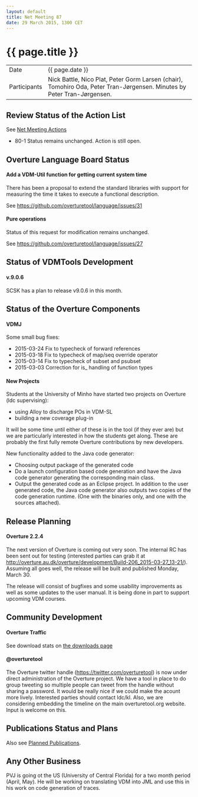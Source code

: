 ```yaml
---
layout: default
title: Net Meeting 87
date: 29 March 2015, 1300 CET
---
```


<script src="https://code.jquery.com/jquery-1.11.1.min.js">
</script>
<script src="/javascripts/edit.js"></script>
<script>setEditButonNm();</script>

# {{ page.title }}

|||
|---|---|
| Date | {{ page.date }} |
| Participants | Nick Battle, Nico Plat,  Peter Gorm Larsen (chair),  Tomohiro Oda, Peter Tran-Jørgensen. Minutes by Peter Tran-Jørgensen. |

## Review Status of the Action List

See [Net Meeting Actions](actions.html)

* 80-1 Status remains unchanged. Action is still open.

## Overture Language Board Status

#### Add a VDM-Util function for getting current system time

There has been a proposal to extend the standard libraries with support for measuring the time it takes to execute a functional description.

See https://github.com/overturetool/language/issues/31

#### Pure operations

Status of this request for modification remains unchanged.

See https://github.com/overturetool/language/issues/27 

## Status of VDMTools Development

#### v.9.0.6

SCSK has a plan to release v9.0.6 in this month.


##  Status of the Overture Components

#### VDMJ

Some small bug fixes:

* 2015-03-24 Fix to typecheck of forward references
* 2015-03-18 Fix to typecheck of map/seq override operator
* 2015-03-14 Fix to typecheck of subset and psubset
* 2015-03-03 Correction for is_ handling of function types

#### New Projects
Students at the University of Minho have started two projects on Overture (ldc supervising): 

* using Alloy to discharge POs in VDM-SL
* building a new coverage plug-in

It will be some time until either of these is in the tool (if they ever are) but we are particularly interested in how the students get along. These are probably the first fully remote Overture contributions by new developers.


New functionality added to the Java code generator:

* Choosing output package of the generated code
* Do a launch configuration based code generation and have the Java code generator generating the corresponding main class.
* Output the generated code as an Eclipse project. In addition to the user generated code, the Java code generator also outputs two copies of the code generation runtime. (One with the binaries only, and one with the sources attached).

##  Release Planning

#### Overture 2.2.4

The next version of Overture is coming out very soon. The internal RC has been sent out for testing (interested parties can grab it at http://overture.au.dk/overture/development/Build-206_2015-03-27_13-21/). Assuming all goes well, the release will be built and published Monday, March 30.

The release will consist of bugfixes and some usability improvements as well as some updates to the user manual. It is being done in part to support upcoming VDM courses.


##  Community Development

#### Overture Traffic

See download stats on [the downloads page](https://overturetool.org/download/)

#### @overturetool
The Overture twitter handle (https://twitter.com/overturetool) is now under direct administration of the Overture project. We have a tool in place to do group tweeting so multiple people can tweet from the handle without sharing a password. It would be really nice if we could make the acount more lively. Interested parties should contact ldc/kl. Also, we are considering embedding the timeline on the main overturetool.org website. Input is welcome on this.


##  Publications Status and Plans

Also see [Planned Publications](https://overturetool.org/publications/PlannedPublications.html).


##  Any Other Business

PVJ is going ot the US (University of Central Florida) for a two month period (April, May). He will be working on translating VDM into JML and use this in his work on code generation of traces.

<div id="edit_page_div"></div>
